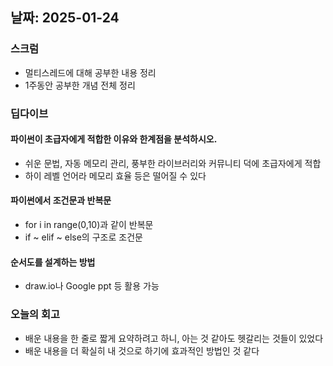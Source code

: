 ## 날짜: 2025-01-24

### 스크럼
- 멀티스레드에 대해 공부한 내용 정리
- 1주동안 공부한 개념 전체 정리

### 딥다이브
#### 파이썬이 초급자에게 적합한 이유와 한계점을 분석하시오.
- 쉬운 문법, 자동 메모리 관리, 풍부한 라이브러리와 커뮤니티 덕에 초급자에게 적합
- 하이 레벨 언어라 메모리 효율 등은 떨어질 수 있다

#### 파이썬에서 조건문과 반복문
- for i in range(0,10)과 같이 반복문
- if ~ elif ~ else의 구조로 조건문

#### 순서도를 설계하는 방법
- draw.io나 Google ppt 등 활용 가능

### 오늘의 회고
- 배운 내용을 한 줄로 짧게 요약하려고 하니, 아는 것 같아도 헷갈리는 것들이 있었다
- 배운 내용을 더 확실히 내 것으로 하기에 효과적인 방법인 것 같다
